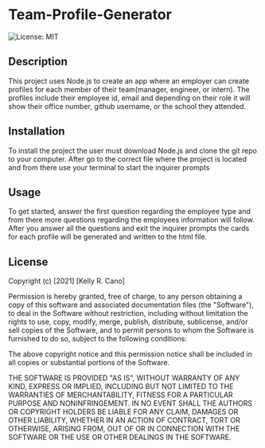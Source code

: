 # Team-Profile-Generator

![License: MIT](https://img.shields.io/badge/License-MIT-success.svg)

## Description

This project uses Node.js to create an app where an employer can create profiles for each member of their team(manager, engineer, or intern). The profiles include their employee id, email and depending on their role it will show their office number, github username, or the school they attended.

## Installation

To install the project the user must download Node.js and clone the git repo to your computer. After go to the correct file where the project is located and from there use your terminal to start the inquirer prompts

## Usage

To get started, answer the first question regarding the employee type and from there more questions regarding the employees information will follow. After you answer all the questions and exit the inquirer prompts the cards for each profile will be generated and written to the html file.

## License

Copyright (c) [2021] [Kelly R. Cano]

Permission is hereby granted, free of charge, to any person obtaining a copy
of this software and associated documentation files (the "Software"), to deal
in the Software without restriction, including without limitation the rights
to use, copy, modify, merge, publish, distribute, sublicense, and/or sell
copies of the Software, and to permit persons to whom the Software is
furnished to do so, subject to the following conditions:

The above copyright notice and this permission notice shall be included in all
copies or substantial portions of the Software.

THE SOFTWARE IS PROVIDED "AS IS", WITHOUT WARRANTY OF ANY KIND, EXPRESS OR
IMPLIED, INCLUDING BUT NOT LIMITED TO THE WARRANTIES OF MERCHANTABILITY,
FITNESS FOR A PARTICULAR PURPOSE AND NONINFRINGEMENT. IN NO EVENT SHALL THE
AUTHORS OR COPYRIGHT HOLDERS BE LIABLE FOR ANY CLAIM, DAMAGES OR OTHER
LIABILITY, WHETHER IN AN ACTION OF CONTRACT, TORT OR OTHERWISE, ARISING FROM,
OUT OF OR IN CONNECTION WITH THE SOFTWARE OR THE USE OR OTHER DEALINGS IN THE
SOFTWARE.
